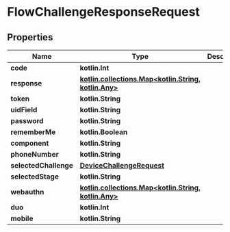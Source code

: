 
# FlowChallengeResponseRequest

## Properties
Name | Type | Description | Notes
------------ | ------------- | ------------- | -------------
**code** | **kotlin.Int** |  | 
**response** | [**kotlin.collections.Map&lt;kotlin.String, kotlin.Any&gt;**](kotlin.Any.md) |  | 
**token** | **kotlin.String** |  | 
**uidField** | **kotlin.String** |  | 
**password** | **kotlin.String** |  | 
**rememberMe** | **kotlin.Boolean** |  | 
**component** | **kotlin.String** |  |  [optional]
**phoneNumber** | **kotlin.String** |  |  [optional]
**selectedChallenge** | [**DeviceChallengeRequest**](DeviceChallengeRequest.md) |  |  [optional]
**selectedStage** | **kotlin.String** |  |  [optional]
**webauthn** | [**kotlin.collections.Map&lt;kotlin.String, kotlin.Any&gt;**](kotlin.Any.md) |  |  [optional]
**duo** | **kotlin.Int** |  |  [optional]
**mobile** | **kotlin.String** |  |  [optional]



